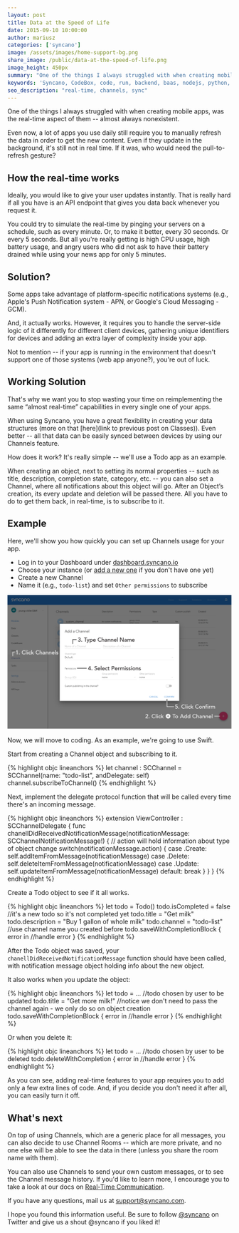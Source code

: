 ```yaml
---
layout: post
title: Data at the Speed of Life
date: 2015-09-10 10:00:00
author: mariusz
categories: ['syncano']
image: /assets/images/home-support-bg.png
share_image: /public/data-at-the-speed-of-life.png
image_height: 450px
summary: "One of the things I always struggled with when creating mobile apps, was the real-time aspect of them -- almost always nonexistent."
keywords: 'Syncano, CodeBox, code, run, backend, baas, nodejs, python, ruby'
seo_description: "real-time, channels, sync"
---
```


One of the things I always struggled with when creating mobile apps, was the real-time aspect of them -- almost always nonexistent.

Even now, a lot of apps you use daily still require you to manually refresh the data in order to get the new content. Even if they update in the background, it's still not in real time. If it was, who would need the pull-to-refresh gesture?

## How the real-time works

Ideally, you would like to give your user updates instantly. That is really hard if all you have is an API endpoint that gives you data back whenever you request it.

You could try to simulate the real-time by pinging your servers on a schedule, such as every minute. Or, to make it better, every 30 seconds. Or every 5 seconds. But all you're really getting is high CPU usage, high battery usage, and angry users who did not ask to have their battery drained while using your news app for only 5 minutes.

## Solution?

Some apps take advantage of platform-specific notifications systems (e.g., Apple's Push Notification system - APN, or Google's Cloud Messaging - GCM).

And, it actually works. However, it requires you to handle the server-side logic of it differently for different client devices, gathering unique identifiers for devices and adding an extra layer of complexity inside your app.

Not to mention -- if your app is running in the environment that doesn't support one of those systems (web app anyone?), you're out of luck.

## Working Solution

That's why we want you to stop wasting your time on reimplementing the same “almost real-time” capabilities in every single one of your apps.

When using Syncano, you have a great flexibility in creating your data structures (more on that [here](link to previous post on Classes)). Even better -- all that data can be easily synced between devices by using our Channels feature.

How does it work? It's really simple -- we'll use a Todo app as an example.

When creating an object, next to setting its normal properties -- such as title, description, completion state, category, etc. -- you can also set a Channel, where all notifications about this object will go. After an Object’s creation, its every update and deletion will be passed there. All you have to do to get them back, in real-time, is to subscribe to it.

## Example

Here, we'll show you how quickly you can set up Channels usage for your app.

* Log in to your Dashboard under [dashboard.syncano.io](https://dashboard.syncano.io)
* Choose your instance (or [add a new one](http://docs.syncano.com/docs/getting-started-with-syncano#adding-an-instance) if you don't have one yet)
* Create a new Channel
* Name it (e.g., `todo-list`) and set `Other permissions` to subscribe

![Adding new channel](/public/blog/Add_channel_01.png)

Now, we will move to coding. As an example, we're going to use Swift.

Start from creating a Channel object and subscribing to it.

{% highlight objc lineanchors %}
let channel : SCChannel = SCChannel(name: "todo-list", andDelegate: self)
channel.subscribeToChannel()
{% endhighlight %}

Next, implement the delegate protocol function that will be called every time there's an incoming message.

{% highlight objc lineanchors %}
extension ViewController : SCChannelDelegate {
    func chanellDidReceivedNotificationMessage(notificationMessage: SCChannelNotificationMessage!) {
    	// action will hold information about type of object change
        switch(notificationMessage.action) {
        case .Create:
            self.addItemFromMessage(notificationMessage)
        case .Delete:
            self.deleteItemFromMessage(notificationMessage)
        case .Update:
            self.updateItemFromMessage(notificationMessage)
        default:
            break
        }
    }
}
{% endhighlight %}

Create a Todo object to see if it all works.

{% highlight objc lineanchors %}
let todo = Todo()
todo.isCompleted = false //it's a new todo so it's not completed yet
todo.title = "Get milk"
todo.description = "Buy 1 gallon of whole milk"
todo.channel = "todo-list" //use channel name you created before
todo.saveWithCompletionBlock { error in
	//handle error
}
{% endhighlight %}

After the Todo object was saved, your `chanellDidReceivedNotificationMessage` function should have been called, with notification message object holding info about the new object.

It also works when you update the object:

{% highlight objc lineanchors %}
let todo = ... //todo chosen by user to be updated
todo.title = "Get more milk!"
//notice we don't need to pass the channel again - we only do so on object creation
todo.saveWithCompletionBlock { error in
	//handle error
}
{% endhighlight %}

Or when you delete it:

{% highlight objc lineanchors %}
let todo = ... //todo chosen by user to be deleted
todo.deleteWithCompletion { error in
	//handle error
}
{% endhighlight %}

As you can see, adding real-time features to your app requires you to add only a few extra lines of code. And, if you decide you don't need it after all, you can easily turn it off.

## What's next

On top of using Channels, which are a generic place for all messages, you can also decide to use Channel Rooms -- which are more private, and no one else will be able to see the data in there (unless you share the room name with them).

You can also use Channels to send your own custom messages, or to see the Channel message history. If you'd like to learn more, I encourage you to take a look at our docs on [Real-Time Communication](http://docs.syncano.com/docs/realtime-communication).

If you have any questions, mail us at [support@syncano.com](mailto:support@syncano.com).

I hope you found this information useful. Be sure to follow [@syncano](http://twitter.com/syncano) on Twitter and give us a shout @syncano if you liked it!
